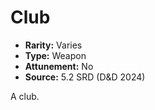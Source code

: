 # Club

- **Rarity:** Varies
- **Type:** Weapon
- **Attunement:** No
- **Source:** 5.2 SRD (D&D 2024)

A club.
